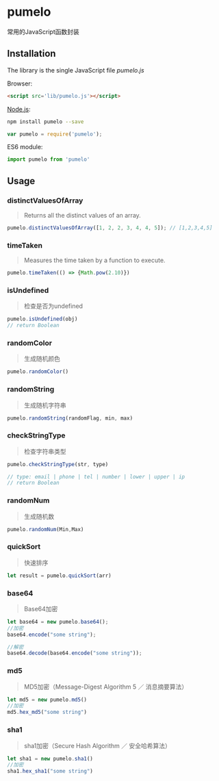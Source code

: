 # pumelo

常用的JavaScript函数封装

## Installation

The library is the single JavaScript file *pumelo.js*

Browser:

```html
<script src='lib/pumelo.js'></script>
```

[Node.js](http://nodejs.org):

```bash
npm install pumelo --save
```

```js
var pumelo = require('pumelo');
```

ES6 module:

```js
import pumelo from 'pumelo'
```

## Usage

### distinctValuesOfArray

>Returns all the distinct values of an array.

```js
pumelo.distinctValuesOfArray([1, 2, 2, 3, 4, 4, 5]); // [1,2,3,4,5]
```

### timeTaken

>Measures the time taken by a function to execute.

```js
pumelo.timeTaken(() => {Math.pow(2.10)})
```

### isUndefined

>检查是否为undefined

```javascript
pumelo.isUndefined(obj)
// return Boolean
```

### randomColor

>生成随机颜色

```javascript
pumelo.randomColor()
```

### randomString

>生成随机字符串

```javascript
pumelo.randomString(randomFlag, min, max)
```

### checkStringType

>检查字符串类型

```javascript
pumelo.checkStringType(str, type)

// type: email | phone | tel | number | lower | upper | ip
// return Boolean
```

### randomNum

>生成随机数

```javascript
pumelo.randomNum(Min,Max)
```

### quickSort

>快速排序

```javascript
let result = pumelo.quickSort(arr)
```

### base64

>Base64加密

```javascript
let base64 = new pumelo.base64();
//加密
base64.encode("some string");

//解密
base64.decode(base64.encode("some string"));
```

### md5

>MD5加密（Message-Digest Algorithm 5 ／ 消息摘要算法）

```javascript
let md5 = new pumelo.md5()
//加密
md5.hex_md5("some string")
```

### sha1

>sha1加密（Secure Hash Algorithm ／ 安全哈希算法）

```javascript
let sha1 = new pumelo.sha1()
//加密
sha1.hex_sha1("some string")
```